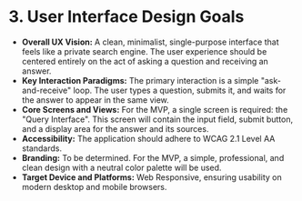 # **3. User Interface Design Goals**

* **Overall UX Vision:** A clean, minimalist, single-purpose interface that feels like a private search engine. The user experience should be centered entirely on the act of asking a question and receiving an answer.
* **Key Interaction Paradigms:** The primary interaction is a simple "ask-and-receive" loop. The user types a question, submits it, and waits for the answer to appear in the same view.
* **Core Screens and Views:** For the MVP, a single screen is required: the "Query Interface". This screen will contain the input field, submit button, and a display area for the answer and its sources.
* **Accessibility:** The application should adhere to WCAG 2.1 Level AA standards.
* **Branding:** To be determined. For the MVP, a simple, professional, and clean design with a neutral color palette will be used.
* **Target Device and Platforms:** Web Responsive, ensuring usability on modern desktop and mobile browsers.
